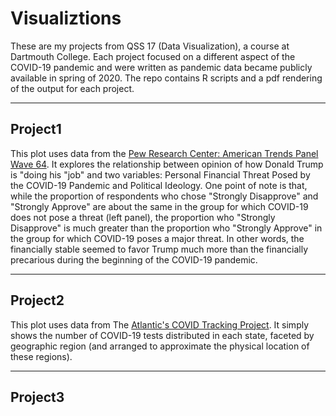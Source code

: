 # Visualiztions
These are my projects from QSS 17 (Data Visualization), a course at Dartmouth College. Each project focused on a different aspect of the COVID-19 pandemic and were written as pandemic data became publicly available in spring of 2020.
The repo contains R scripts and a pdf rendering of the output for each project.

---

## Project1

This plot uses data from the [Pew Research Center: American Trends Panel Wave 64](https://ropercenter.cornell.edu/ipoll/study/31117262). It explores the relationship between opinion of how Donald Trump is "doing his "job" and two variables: Personal Financial Threat Posed by the COVID-19 Pandemic and Political Ideology. One point of note is that, while the proportion of respondents who chose "Strongly Disapprove" and "Strongly Approve" are about the same in the group for which COVID-19 does not pose a threat (left panel), the proportion who "Strongly Disapprove" is much greater than the proportion who "Strongly Approve" in the group for which COVID-19 poses a major threat. In other words, the financially stable seemed to favor Trump much more than the financially precarious during the beginning of the COVID-19 pandemic.

---

## Project2

This plot uses data from The [Atlantic's COVID Tracking Project](https://covidtracking.com/data/api). It simply shows the number of COVID-19 tests distributed in each state, faceted by geographic region (and arranged to approximate the physical location of these regions).

---

## Project3

